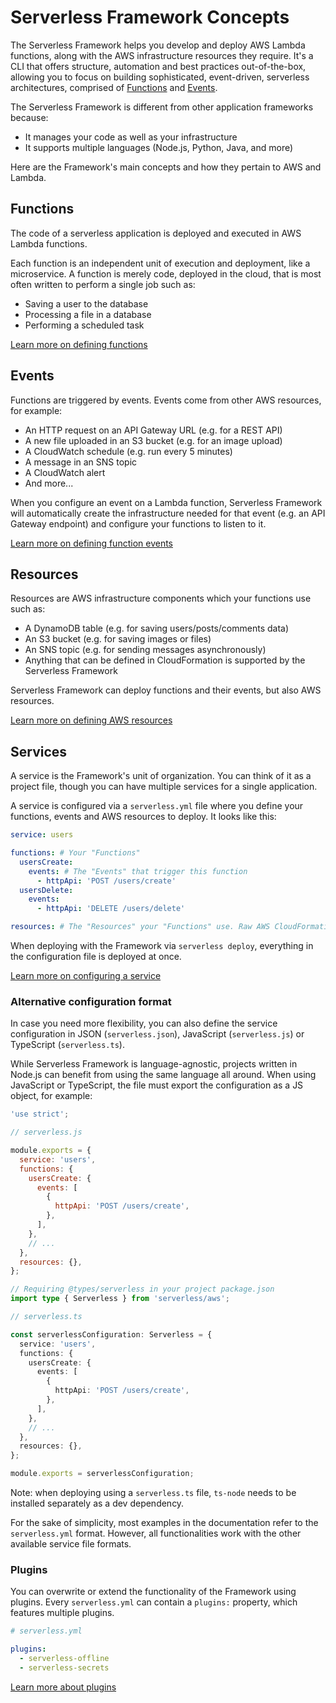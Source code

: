 # Serverless Framework Concepts

The Serverless Framework helps you develop and deploy AWS Lambda functions, along with the AWS infrastructure resources they require. It's a CLI that offers structure, automation and best practices out-of-the-box, allowing you to focus on building sophisticated, event-driven, serverless architectures, comprised of [Functions](#functions) and [Events](#events).

The Serverless Framework is different from other application frameworks because:

- It manages your code as well as your infrastructure
- It supports multiple languages (Node.js, Python, Java, and more)

Here are the Framework's main concepts and how they pertain to AWS and Lambda.

## Functions

The code of a serverless application is deployed and executed in AWS Lambda functions.

Each function is an independent unit of execution and deployment, like a microservice. A function is merely code, deployed in the cloud, that is most often written to perform a single job such as:

- Saving a user to the database
- Processing a file in a database
- Performing a scheduled task

[Learn more on defining functions](./functions.md)

## Events

Functions are triggered by events. Events come from other AWS resources, for example:

- An HTTP request on an API Gateway URL (e.g. for a REST API)
- A new file uploaded in an S3 bucket (e.g. for an image upload)
- A CloudWatch schedule (e.g. run every 5 minutes)
- A message in an SNS topic
- A CloudWatch alert
- And more...

When you configure an event on a Lambda function, Serverless Framework will automatically create the infrastructure needed for that event (e.g. an API Gateway endpoint) and configure your functions to listen to it.

[Learn more on defining function events](./events.md)

## Resources

Resources are AWS infrastructure components which your functions use such as:

- A DynamoDB table (e.g. for saving users/posts/comments data)
- An S3 bucket (e.g. for saving images or files)
- An SNS topic (e.g. for sending messages asynchronously)
- Anything that can be defined in CloudFormation is supported by the Serverless Framework

Serverless Framework can deploy functions and their events, but also AWS resources.

[Learn more on defining AWS resources](./resources.md)

## Services

A service is the Framework's unit of organization. You can think of it as a project file, though you can have multiple services for a single application.

A service is configured via a `serverless.yml` file where you define your functions, events and AWS resources to deploy. It looks like this:

```yml
service: users

functions: # Your "Functions"
  usersCreate:
    events: # The "Events" that trigger this function
      - httpApi: 'POST /users/create'
  usersDelete:
    events:
      - httpApi: 'DELETE /users/delete'

resources: # The "Resources" your "Functions" use. Raw AWS CloudFormation goes in here.
```

When deploying with the Framework via `serverless deploy`, everything in the configuration file is deployed at once.

[Learn more on configuring a service](./services.md)

### Alternative configuration format

In case you need more flexibility, you can also define the service configuration in JSON (`serverless.json`), JavaScript (`serverless.js`) or TypeScript (`serverless.ts`).

While Serverless Framework is language-agnostic, projects written in Node.js can benefit from using the same language all around. When using JavaScript or TypeScript, the file must export the configuration as a JS object, for example:

```js
'use strict';

// serverless.js

module.exports = {
  service: 'users',
  functions: {
    usersCreate: {
      events: [
        {
          httpApi: 'POST /users/create',
        },
      ],
    },
    // ...
  },
  resources: {},
};
```

```ts
// Requiring @types/serverless in your project package.json
import type { Serverless } from 'serverless/aws';

// serverless.ts

const serverlessConfiguration: Serverless = {
  service: 'users',
  functions: {
    usersCreate: {
      events: [
        {
          httpApi: 'POST /users/create',
        },
      ],
    },
    // ...
  },
  resources: {},
};

module.exports = serverlessConfiguration;
```

Note: when deploying using a `serverless.ts` file, `ts-node` needs to be installed separately as a dev dependency.

For the sake of simplicity, most examples in the documentation refer to the `serverless.yml` format. However, all functionalities work with the other available service file formats.

### Plugins

You can overwrite or extend the functionality of the Framework using plugins. Every `serverless.yml` can contain a `plugins:` property, which features multiple plugins.

```yml
# serverless.yml

plugins:
  - serverless-offline
  - serverless-secrets
```

[Learn more about plugins](./plugins)
